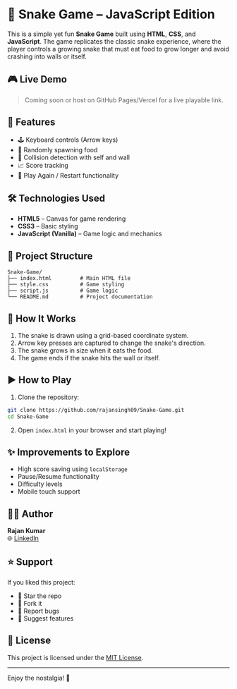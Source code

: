 # 🐍 Snake Game – JavaScript Edition

This is a simple yet fun **Snake Game** built using **HTML**, **CSS**, and **JavaScript**. The game replicates the classic snake experience, where the player controls a growing snake that must eat food to grow longer and avoid crashing into walls or itself.

## 🎮 Live Demo

> Coming soon or host on GitHub Pages/Vercel for a live playable link.


## 🚀 Features

- 🕹️ Keyboard controls (Arrow keys)
- 🍎 Randomly spawning food
- 🧱 Collision detection with self and wall
- 📈 Score tracking
- 🔁 Play Again / Restart functionality

## 🛠️ Technologies Used

- **HTML5** – Canvas for game rendering
- **CSS3** – Basic styling
- **JavaScript (Vanilla)** – Game logic and mechanics

## 📁 Project Structure

```plaintext
Snake-Game/
├── index.html         # Main HTML file
├── style.css          # Game styling
├── script.js          # Game logic
└── README.md          # Project documentation
```

## 🧠 How It Works

1. The snake is drawn using a grid-based coordinate system.
2. Arrow key presses are captured to change the snake's direction.
3. The snake grows in size when it eats the food.
4. The game ends if the snake hits the wall or itself.

## ▶️ How to Play

1. Clone the repository:

```bash
git clone https://github.com/rajansingh09/Snake-Game.git
cd Snake-Game
```

2. Open `index.html` in your browser and start playing!

## ✨ Improvements to Explore

* High score saving using `localStorage`
* Pause/Resume functionality
* Difficulty levels
* Mobile touch support

## 👨‍💻 Author

**Rajan Kumar**  
🌐 [LinkedIn](https://www.linkedin.com/in/rajansingh09)

## ⭐ Support

If you liked this project:

* 🌟 Star the repo
* 🍴 Fork it
* 🐛 Report bugs
* 🚀 Suggest features

## 📜 License

This project is licensed under the [MIT License](LICENSE).

---

Enjoy the nostalgia! 🎉

```
